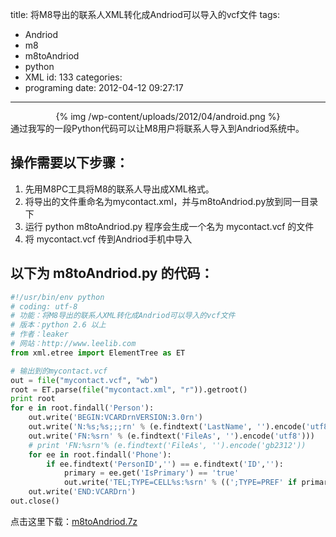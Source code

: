 title: 将M8导出的联系人XML转化成Andriod可以导入的vcf文件
tags:
  - Andriod
  - m8
  - m8toAndriod
  - python
  - XML
id: 133
categories:
  - programing
date: 2012-04-12 09:27:17
---

<center>{% img /wp-content/uploads/2012/04/android.png %}</center>
通过我写的一段Python代码可以让M8用户将联系人导入到Andriod系统中。

## 操作需要以下步骤：

1. 先用M8PC工具将M8的联系人导出成XML格式。
2. 将导出的文件重命名为mycontact.xml，并与m8toAndriod.py放到同一目录下
3. 运行 python m8toAndriod.py 程序会生成一个名为 mycontact.vcf 的文件
4. 将 mycontact.vcf 传到Andriod手机中导入

## 以下为 m8toAndriod.py 的代码：
```python
#!/usr/bin/env python
# coding: utf-8
# 功能：将M8导出的联系人XML转化成Andriod可以导入的vcf文件
# 版本：python 2.6 以上
# 作者：leaker
# 网站：http://www.leelib.com
from xml.etree import ElementTree as ET

# 输出到的mycontact.vcf
out = file("mycontact.vcf", "wb")
root = ET.parse(file("mycontact.xml", "r")).getroot()
print root
for e in root.findall('Person'):
    out.write('BEGIN:VCARDrnVERSION:3.0rn')
    out.write('N:%s;%s;;;rn' % (e.findtext('LastName', '').encode('utf8'), e.findtext('FirstName', '').encode('utf8')))
    out.write('FN:%srn' % (e.findtext('FileAs', '').encode('utf8')))
    # print 'FN:%srn'% (e.findtext('FileAs', '').encode('gb2312'))
    for ee in root.findall('Phone'):
        if ee.findtext('PersonID','') == e.findtext('ID',''):
            primary = ee.get('IsPrimary') == 'true'
            out.write('TEL;TYPE=CELL%s:%srn' % ((';TYPE=PREF' if primary else ''), ee.findtext('Info','')))
    out.write('END:VCARDrn')
out.close()
```
点击这里下载：[m8toAndriod.7z](/wp-content/uploads/2012/04/m8toAndriod.7z)

